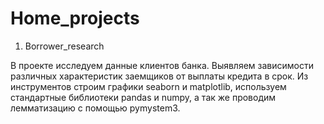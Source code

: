 # Home_projects

1. Borrower_research

В проекте исследуем данные клиентов банка. Выявляем зависимости различных характеристик заемщиков от выплаты кредита в срок. 
Из инструментов строим графики seaborn и matplotlib, используем стандартные библиотеки pandas и numpy, а так же проводим лемматизацию с помощью pymystem3.
